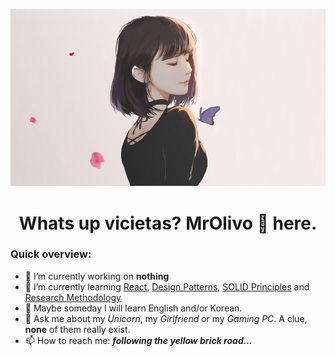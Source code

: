 <p align="center">
  <img src="https://github.com/MrOlivo/MrOlivo/blob/master/wKRBQKa-min.jpg" alt="Picture of a black hait girl with a pink background"/>
</p>

<h1 align="center">Whats up vicietas? MrOlivo 👋 here.</h1>

### Quick overview:

- 🔭 I’m currently working on **nothing**
- 🌱 I’m currently learning [React](https://reactjs.org/), [Design Patterns](https://refactoring.guru/es/design-patterns), [SOLID Principles](https://medium.com/backticks-tildes/the-s-o-l-i-d-principles-in-pictures-b34ce2f1e898) and [Research Methodology](https://research-methodology.net/research-methodology/)
- 🤔 Maybe someday I will learn English and/or Korean.
- 💬 Ask me about my *Unicorn*, my *Girlfriend* or my *Gaming PC*. A clue, **none** of them really exist.
- 📫 How to reach me: ***following the yellow brick road...***
